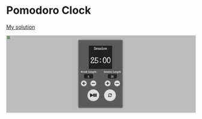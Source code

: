 # Pomodoro Clock

<a href="https://codepen.io/serra-rfs/full/xxgdYLN">My solution</a>

<img src="../../../../images/pomodoroClock.png"></img>
